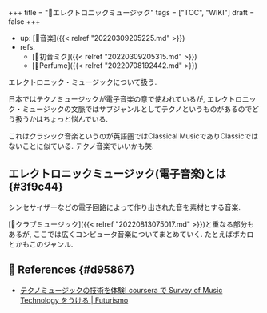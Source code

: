 +++
title = "📝エレクトロニックミュージック"
tags = ["TOC", "WIKI"]
draft = false
+++

-   up: [📂音楽]({{< relref "20220309205225.md" >}})
-   refs.
    -   [📝初音ミク]({{< relref "20220309205315.md" >}})
    -   [📝Perfume]({{< relref "20220708192442.md" >}})

エレクトロニック・ミュージックについて扱う.

日本ではテクノミュージックが電子音楽の意で使われているが, エレクトロニック・ミュージックの文脈ではサブジャンルとしてテクノというものがあるのでどう扱うかはちょっと悩んでいる.

これはクラシック音楽というのが英語圏ではClassical MusicでありClassicではないことに似ている. テクノ音楽でいいかも笑.


## エレクトロニックミュージック(電子音楽)とは {#3f9c44}

シンセサイザーなどの電子回路によって作り出された音を素材とする音楽.

[📝クラブミュージック]({{< relref "20220813075017.md" >}})と重なる部分もあるが, ここでは広くコンピュータ音楽についてまとめていく. たとえばボカロとかもこのジャンル.


## <span class="org-todo todo _">🔗</span> References {#d95867}

-   [テクノミュージックの技術を体験! coursera で Survey of Music Technology をうける | Futurismo](https://futurismo.biz/archives/2700/)
